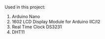 Used in this project:
1. Arduino Nano
2. 1602 LCD Display Module for Arduino IIC/I2 
3. Real Time Clock DS3231
4. DHT11